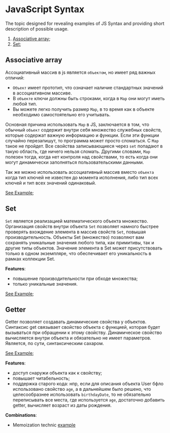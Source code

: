 # JavaScript Syntax
The topic designed for revealing examples of JS Syntax and providing short description of possible usage.
1. [Associative array](#associative-array);
1. [Set](#set);


## Associative array
Ассоциативный массив в js является `объектом`, но имеет ряд важных отличий:
- `Объект` имеет прототип, что означает наличие стандартных значений в ассоциативном массиве.
- В `объекте` ключи должны быть строками, когда в `Map` они могут иметь любой тип.
- Вы можете легко получить размер `Map`, в то время как в объекте необходимо самостоятельно его учитывать.

Основная причина использовать `Map` в JS, заключается в том, что обычный `объект` содержит внутри себя множество служебных свойств, которые содержат важную информацию и функции. Если эти функции случайно перезапишут, то программа может просто сломаться. С `Map` такое не пройдет. Все свойства записывающиеся через `set` попадают в такую область, где ничего нельзя сломать. Другими словами, `Map` полезен тогда, когда нет контроля над свойствами, то есть когда они могут динамически заполняться пользовательскими данными.

Так же можно использовать ассоциативный массив вместо `объекта` когда тип ключей не известен до момента исполнения, либо тип всех ключей и тип всех значений одинаковый.

[See Example](./associative-array.js);

## Set
`Set` является реализацией математического объекта множество. Организация свойств внутри объекта `Set` позволяет намного быстрее проверять вхождение элемента в массив свойств `Set`, повышая производительность. Объекты Set (множество) позволяют вам сохранять уникальные значения любого типа, как примитивы, так и другие типы объектов. Значение элемента в Set может присутствовать только в одном экземпляре, что обеспечивает его уникальность в рамках коллекции Set.

**Features**:
- повышение производительности при обходе множества;
- только уникальные значения.

[See Example](./set.js);

## Getter
Getter позволяет создавать динамические свойства у объектов. Синтаксис get связывает свойство объекта с функцией, которая будет вызываться при обращении к этому свойству. Динамическое свойство вычисляется внутри объекта и обязательно не имеет параметров. Является, по сути, синтаксическим сахаром.

[See Example](./getter.js);

**Features**:
- доступ снаружи объекта как к свойству;
- повышает читабельность;
- поддержка старого кода: нпр, если для описания объекта User бфло использовано свойство `age`, а в дальнейшем было решено, что целесообразнее использовать `birthdayDate`, то не обязательно переписывать все места, где используется `age`, достаточно добавить getter, вычисляет возраст из даты рождения.

**Combinations**:
- Memoization technic [example](https://github.com/ned4ded/snippets/tree/master/optimization/program/memoization/)
